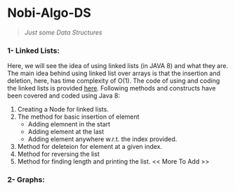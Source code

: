 # Nobi-Algo-DS
> *Just some Data Structures*

### 1- Linked Lists:
Here, we will see the idea of using linked lists (in JAVA 8) and what they are.
The main idea behind using linked list over arrays is that the insertion and deletion, here, has time complexity of O(1).
The code of using and coding the linked lists is provided [here](https://github.com/nobi1007/Nobi-Algo-DS/blob/master/LinkedListsJava2.java).
Following methods and constructs have been covered and coded using Java 8:
1. Creating a Node for linked lists.
2. The method for basic insertion of element
   - Adding elemnent in the start
   - Adding element at the last
   - Adding element anywhere w.r.t. the index provided.
3. Method for deleteion for element at a given index.
4. Method for reversing the list
5. Method for finding length and printing the list.
<< More To Add >>

### 2- Graphs:
